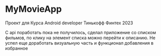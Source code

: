 # MyMovieApp
Проект для Курса Android developer Тинькофф Финтех 2023

С api поработать пока не получилось, сделал приложение со списком фильмов, по клику на элемент списка можно перейти к описанию. Не успел еще доработать визуальную часть и функционал добавления в избранное
